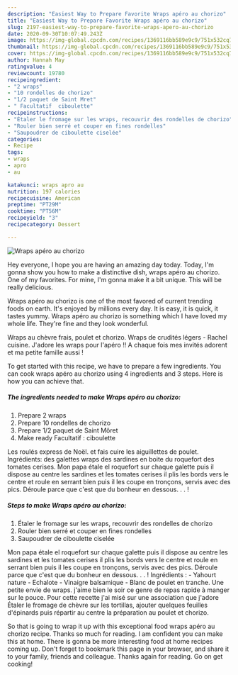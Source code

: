 ```yaml
---
description: "Easiest Way to Prepare Favorite Wraps apéro au chorizo"
title: "Easiest Way to Prepare Favorite Wraps apéro au chorizo"
slug: 2197-easiest-way-to-prepare-favorite-wraps-apero-au-chorizo
date: 2020-09-30T10:07:49.243Z
image: https://img-global.cpcdn.com/recipes/1369116bb589e9c9/751x532cq70/wraps-apero-au-chorizo-photo-principale-de-la-recette.jpg
thumbnail: https://img-global.cpcdn.com/recipes/1369116bb589e9c9/751x532cq70/wraps-apero-au-chorizo-photo-principale-de-la-recette.jpg
cover: https://img-global.cpcdn.com/recipes/1369116bb589e9c9/751x532cq70/wraps-apero-au-chorizo-photo-principale-de-la-recette.jpg
author: Hannah May
ratingvalue: 4
reviewcount: 19780
recipeingredient:
- "2 wraps"
- "10 rondelles de chorizo"
- "1/2 paquet de Saint Mret"
- " Facultatif  ciboulette"
recipeinstructions:
- "Étaler le fromage sur les wraps, recouvrir des rondelles de chorizo"
- "Rouler bien serré et couper en fines rondelles"
- "Saupoudrer de ciboulette ciselée"
categories:
- Recipe
tags:
- wraps
- apro
- au

katakunci: wraps apro au 
nutrition: 197 calories
recipecuisine: American
preptime: "PT29M"
cooktime: "PT56M"
recipeyield: "3"
recipecategory: Dessert

---
```



![Wraps apéro au chorizo](https://img-global.cpcdn.com/recipes/1369116bb589e9c9/751x532cq70/wraps-apero-au-chorizo-photo-principale-de-la-recette.jpg)

Hey everyone, I hope you are having an amazing day today. Today, I'm gonna show you how to make a distinctive dish, wraps apéro au chorizo. One of my favorites. For mine, I'm gonna make it a bit unique. This will be really delicious.

Wraps apéro au chorizo is one of the most favored of current trending foods on earth. It's enjoyed by millions every day. It is easy, it is quick, it tastes yummy. Wraps apéro au chorizo is something which I have loved my whole life. They're fine and they look wonderful.

Wraps au chèvre frais, poulet et chorizo. Wraps de crudités légers - Rachel cuisine. J&#39;adore les wraps pour l&#39;apéro !! A chaque fois mes invités adorent et ma petite famille aussi !


To get started with this recipe, we have to prepare a few ingredients. You can cook wraps apéro au chorizo using 4 ingredients and 3 steps. Here is how you can achieve that.

<!--inarticleads1-->

##### The ingredients needed to make Wraps apéro au chorizo:

1. Prepare 2 wraps
1. Prepare 10 rondelles de chorizo
1. Prepare 1/2 paquet de Saint Môret
1. Make ready  Facultatif : ciboulette


Les roulés express de Noël. et fais cuire les aiguillettes de poulet. Ingrédients: des galettes wraps des sardines en boite du roquefort des tomates cerises. Mon papa étale el roquefort sur chaque galette puis il dispose au centre les sardines et les tomates cerises il plis les bords vers le centre et roule en serrant bien puis il les coupe en tronçons, servis avec des pics. Déroule parce que c&#39;est que du bonheur en dessous. . . ! 

<!--inarticleads2-->

##### Steps to make Wraps apéro au chorizo:

1. Étaler le fromage sur les wraps, recouvrir des rondelles de chorizo
1. Rouler bien serré et couper en fines rondelles
1. Saupoudrer de ciboulette ciselée


Mon papa étale el roquefort sur chaque galette puis il dispose au centre les sardines et les tomates cerises il plis les bords vers le centre et roule en serrant bien puis il les coupe en tronçons, servis avec des pics. Déroule parce que c&#39;est que du bonheur en dessous. . . ! Ingrédients : - Yahourt nature - Echalote - Vinaigre balsamique - Blanc de poulet en tranche. Une petite envie de wraps. j&#39;aime bien le soir ce genre de repas rapide à manger sur le pouce. Pour cette recette j&#39;ai misé sur une association que j&#39;adore Étaler le fromage de chèvre sur les tortillas, ajouter quelques feuilles d&#39;épinards puis répartir au centre la préparation au poulet et chorizo. 

So that is going to wrap it up with this exceptional food wraps apéro au chorizo recipe. Thanks so much for reading. I am confident you can make this at home. There is gonna be more interesting food at home recipes coming up. Don't forget to bookmark this page in your browser, and share it to your family, friends and colleague. Thanks again for reading. Go on get cooking!
